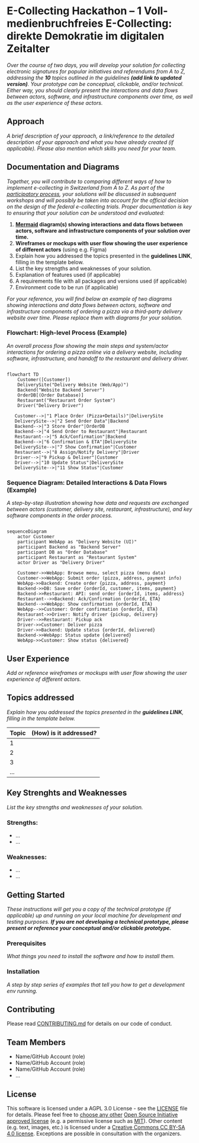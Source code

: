 # E-Collecting Hackathon – 1 Voll-medienbruchfreies E-Collecting: direkte  Demokratie im digitalen Zeitalter

*Over the course of two days, you will develop your solution for collecting electronic signatures for popular initiatives and referendums from A to Z, addressing the **10** topics outlined in the guidelines **(add link to updated version)**. Your prototype can be conceptual, clickable, and/or technical. Either way, you should clearly present the interactions and data flows between actors, software, and infrastructure components over time, as well as the user experience of these actors.*

## Approach

*A brief description of your approach, a link/reference to the detailed description of your approach and what you have already created (if applicable). Please also mention which skills you need for your team.*

## Documentation and Diagrams

*Together, you will contribute to comparing different ways of how to implement e-collecting in Switzerland from A to Z. As part of the [participatory process](https://www.bk.admin.ch/bk/de/home/politische-rechte/e-collecting/partizipativer_prozess.html), your solutions will be discussed in subsequent workshops and will possibly be taken into account for the official decision on the design of the federal e-collecting trials. Proper documentation is key to ensuring that your solution can be understood and evaluated:*

1. **[Mermaid](https://mermaid.js.org/) diagram(s) showing interactions and data flows between actors, software and infrastructure components of your solution over time.**
2. **Wireframes or mockups with user flow showing the user experience of different actors** (using e.g. Figma)
3. Explain how you addressed the topics presented in the **guidelines LINK**, filling in the template below.
4. List the key strengths and weaknesses of your solution.
5. Explanation of features used (if applicable)
6. A requirements file with all packages and versions used (if applicable)
7. Environment code to be run (if applicable)

*For your reference, you will find below an example of two diagrams showing interactions and data flows between actors, software and infrastructure components of ordering a pizza via a third-party delivery website over time. Please replace them with diagrams for your solution.*

### Flowchart: High-level Process (Example)

*An overall process flow showing the main steps and system/actor interactions for ordering a pizza online via a delivery website, including software, infrastructure, and handoff to the restaurant and delivery driver.*

```mermaid

flowchart TD
    Customer([Customer])
    DeliverySite("Delivery Website (Web/App)")
    Backend("Website Backend Server")
    OrderDB[(Order Database)]
    Restaurant("Restaurant Order System")
    Driver("Delivery Driver")

   Customer-->|"1 Place Order (Pizza+Details)"|DeliverySite
   DeliverySite-->|"2 Send Order Data"|Backend
   Backend-->|"3 Store Order"|OrderDB
   Backend-->|"4 Send Order to Restaurant"|Restaurant
   Restaurant-->|"5 Ack/Confirmation"|Backend
   Backend-->|"6 Confirmation & ETA"|DeliverySite
   DeliverySite-->|"7 Show Confirmation"|Customer
   Restaurant-->|"8 Assign/Notify Delivery"|Driver
   Driver-->|"9 Pickup & Deliver"|Customer
   Driver-->|"10 Update Status"|DeliverySite
   DeliverySite-->|"11 Show Status"|Customer

```

### Sequence Diagram: Detailed Interactions & Data Flows (Example)

*A step-by-step illustration showing how data and requests are exchanged between actors (customer, delivery site, restaurant, infrastructure), and key software components in the order process.*

```mermaid

sequenceDiagram
    actor Customer
    participant WebApp as "Delivery Website (UI)"
    participant Backend as "Backend Server"
    participant DB as "Order Database"
    participant Restaurant as "Restaurant System"
    actor Driver as "Delivery Driver"

    Customer->>WebApp: Browse menu, select pizza (menu data)
    Customer->>WebApp: Submit order (pizza, address, payment info)
    WebApp->>Backend: Create order {pizza, address, payment}
    Backend->>DB: Save order {orderId, customer, items, payment}
    Backend->>Restaurant: API: send order {orderId, items, address}
    Restaurant-->>Backend: Ack/Confirmation {orderId, ETA}
    Backend-->>WebApp: Show confirmation {orderId, ETA}
    WebApp-->>Customer: Order confirmation {orderId, ETA}
    Restaurant->>Driver: Notify driver {pickup, delivery}
    Driver-->>Restaurant: Pickup ack
    Driver->>Customer: Deliver pizza
    Driver->>Backend: Update status {orderId, delivered}
    Backend->>WebApp: Status update {delivered}
    WebApp->>Customer: Show status {delivered}

```

## User Experience

*Add or reference wireframes or mockups with user flow showing the user experience of different actors.*

## Topics addressed

*Explain how you addressed the topics presented in the **guidelines LINK**, filling in the template below.*

| Topic | (How) is it addressed? |
| -| ------- |
| 1 |  |
| 2 |  |
| 3 |  |
| ... |  |

## Key Strenghts and Weaknesses

*List the key strengths and weaknesses of your solution.*

### Strengths:
- ...
- ...

### Weaknesses:
- ...
- ...

## Getting Started

*These instructions will get you a copy of the technical prototype (if applicable) up and running on your local machine for development and testing purposes. **If you are not developing a technical prototype, please present or reference your conceptual and/or clickable prototype.***

### Prerequisites

*What things you need to install the software and how to install them.*

### Installation

*A step by step series of examples that tell you how to get a development env running.*

## Contributing

Please read [CONTRIBUTING.md](/CONTRIBUTING.md) for details on our code of conduct.

## Team Members

- Name/GitHub Account (role)
- Name/GitHub Account (role)
- Name/GitHub Account (role)
- ...

## License

This software is licensed under a AGPL 3.0 License - see the [LICENSE](LICENSE) file for details. Please feel free to [choose any other](https://choosealicense.com/) [Open Source Initiative approved license](https://opensource.org/licenses) (e.g. a permissive license such as [MIT](https://opensource.org/license/mit)). Other content (e.g. text, images, etc.) is licensed under a [Creative Commons CC BY-SA 4.0 license](https://creativecommons.org/licenses/by-sa/4.0/deed.de). Exceptions are possible in consultation with the organizers.
